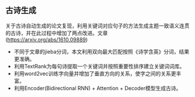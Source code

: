 
## 古诗生成                                                                  

关于古诗自动生成的论文复现，利用关键词对应句子的方法生成主题一致语义连贯的古诗，并在此过程中增加了两点改进。文章 (https://arxiv.org/abs/1610.09889)

+	不同于文章的jieba分词，本文利用双向最大匹配按照《诗学含英》分词，结果更准确。
+	利用TextRank为每句诗提取一个关键词并按照重要性排序建立关键词词库。
+	利用word2vec训练字向量并增加了垂直方向的关系，使字之间的关系更丰富。
+	利用Encoder(Bidirectional RNN) + Attention + Decoder模型生成古诗。

